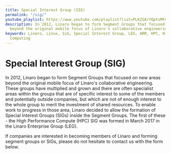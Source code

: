 ```yaml
---
title: Special Interest Group (SIG)
permalink: "/sig/"
youtube_playlist: https://www.youtube.com/playlist?list=PLKZSArYQptsMFnRpO8jCzyXpH7J8IgCXv
description: In 2012, Linaro began to form Segment Groups that focused on new areas
  beyond the original mobile focus of Linaro's collaborative engineering.
keywords: Linaro, Linux, SiG, Special Interest Group, LEG, ARM, HPC, High, Performance,
  Computing
---
```


# Special Interest Group (SIG)

In 2012, Linaro began to form Segment Groups that focused on new areas beyond the original mobile focus of Linaro's collaborative engineering. These groups have multiplied and grown and there are often specialist areas within the groups that are of specific interest to some of the members and potentially outside companies, but which are not of enough interest to the whole group to merit the investment of shared resources. To enable work to progress in those area, Linaro decided to allow the formation of Special Interest Groups (SIGs) inside the Segment Groups. The first of these - the High Performance Compute (HPC) SIG was formed in March 2017 in the Linaro Enterprise Group (LEG).

If companies are interested in becoming members of Linaro and forming segment groups or SIGs, please do not hesitate to contact us with the form below.
